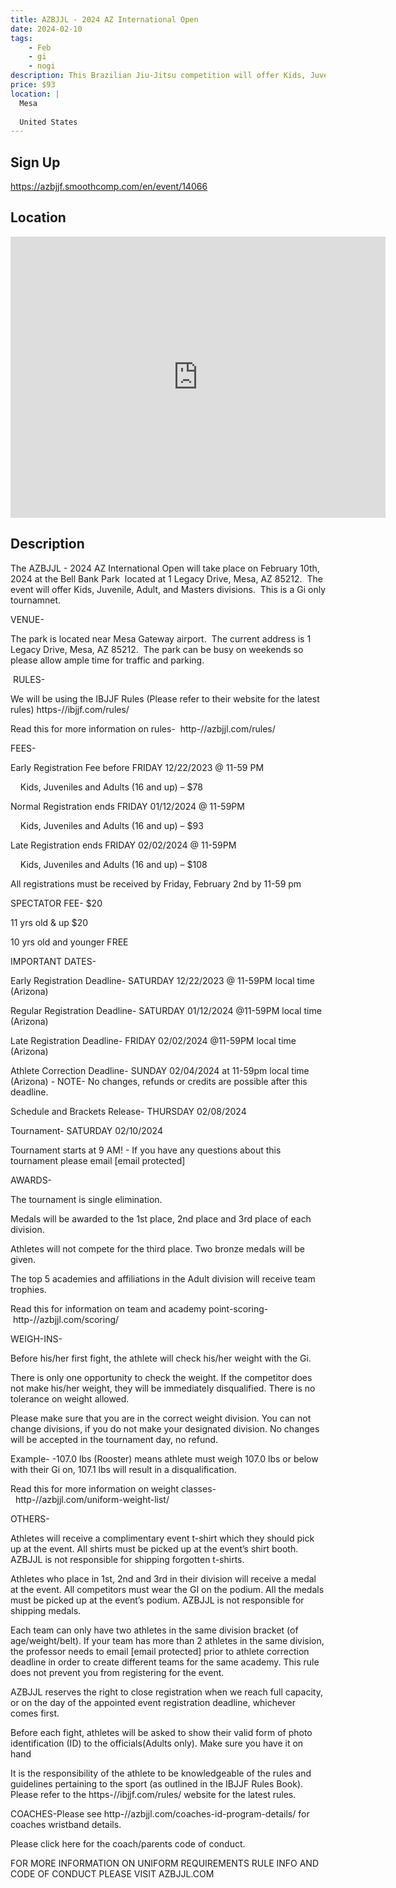 ```yaml
---
title: AZBJJL - 2024 AZ International Open
date: 2024-02-10
tags:
    - Feb
    - gi 
    - nogi 
description: This Brazilian Jiu-Jitsu competition will offer Kids, Juveniles, Adult (Male and Female), and Masters Divisions in the Gi for all belt levels
price: $93
location: |
  Mesa
  
  United States
---
```

## Sign Up
https://azbjjf.smoothcomp.com/en/event/14066

## Location
<iframe src="https://www.google.com/maps/embed?pb=!1m18!1m12!1m3!1d12345.6789!2d-111.6259938!3d33.2991635!2m3!1f0!2f0!3f0!3m2!1i1024!2i768!4f13.1!3m3!1m2!1s0x0%3A0x0!2z33.2991635!5e0!3m2!1sen!2sus!4v1234567890" width="600" height="450" style="border:0;" allowfullscreen="" loading="lazy"></iframe>

## Description
The AZBJJL - 2024 AZ International Open will take place on February 10th, 2024 at the Bell Bank Park  located at 1 Legacy Drive, Mesa, AZ 85212.  The event will offer Kids, Juvenile, Adult, and Masters divisions.  This is a Gi only tournamnet.


VENUE-


The park is located near Mesa Gateway airport.  The current address is 1 Legacy Drive, Mesa, AZ 85212.  The park can be busy on weekends so please allow ample time for traffic and parking.


 RULES-


We will be using the IBJJF Rules (Please refer to their website for the latest rules) https-//ibjjf.com/rules/


Read this for more information on rules-  http-//azbjjl.com/rules/


FEES-


Early Registration Fee before FRIDAY 12/22/2023 @ 11-59 PM


    Kids, Juveniles and Adults (16 and up) – $78


Normal Registration ends FRIDAY 01/12/2024 @ 11-59PM


    Kids, Juveniles and Adults (16 and up) – $93


Late Registration ends FRIDAY 02/02/2024 @ 11-59PM


    Kids, Juveniles and Adults (16 and up) – $108


All registrations must be received by Friday, February 2nd by 11-59 pm


SPECTATOR FEE- $20


11 yrs old & up $20 


10 yrs old and younger FREE


IMPORTANT DATES-


Early Registration Deadline- SATURDAY 12/22/2023 @ 11-59PM local time (Arizona)


Regular Registration Deadline- SATURDAY 01/12/2024 @11-59PM local time (Arizona) 


Late Registration Deadline- FRIDAY 02/02/2024 @11-59PM local time (Arizona)


Athlete Correction Deadline- SUNDAY 02/04/2024 at 11-59pm local time (Arizona) - NOTE- No changes, refunds or credits are possible after this deadline.


Schedule and Brackets Release- THURSDAY 02/08/2024


Tournament- SATURDAY 02/10/2024


Tournament starts at 9 AM! - If you have any questions about this tournament please email [email protected]


AWARDS-


The tournament is single elimination.


Medals will be awarded to the 1st place, 2nd place and 3rd place of each division.


Athletes will not compete for the third place. Two bronze medals will be given.


The top 5 academies and affiliations in the Adult division will receive team trophies.


Read this for information on team and academy point-scoring- http-//azbjjl.com/scoring/


WEIGH-INS-


Before his/her first fight, the athlete will check his/her weight with the Gi.


There is only one opportunity to check the weight. If the competitor does not make his/her weight, they will be immediately disqualified. There is no tolerance on weight allowed.


Please make sure that you are in the correct weight division. You can not change divisions, if you do not make your designated division. No changes will be accepted in the tournament day, no refund.


Example- -107.0 lbs (Rooster) means athlete must weigh 107.0 lbs or below with their Gi on, 107.1 lbs will result in a disqualification.


Read this for more information on weight classes-  http-//azbjjl.com/uniform-weight-list/


OTHERS-


Athletes will receive a complimentary event t-shirt which they should pick up at the event. All shirts must be picked up at the event’s shirt booth. AZBJJL is not responsible for shipping forgotten t-shirts.


Athletes who place in 1st, 2nd and 3rd in their division will receive a medal at the event. All competitors must wear the GI on the podium. All the medals must be picked up at the event’s podium. AZBJJL is not responsible for shipping medals.


Each team can only have two athletes in the same division bracket (of age/weight/belt). If your team has more than 2 athletes in the same division, the professor needs to email [email protected] prior to athlete correction deadline in order to create different teams for the same academy. This rule does not prevent you from registering for the event.


AZBJJL reserves the right to close registration when we reach full capacity, or on the day of the appointed event registration deadline, whichever comes first.


Before each fight, athletes will be asked to show their valid form of photo identification (ID) to the officials(Adults only). Make sure you have it on hand


It is the responsibility of the athlete to be knowledgeable of the rules and guidelines pertaining to the sport (as outlined in the IBJJF Rules Book). Please refer to the https-//ibjjf.com/rules/ website for the latest rules.


COACHES-Please see http-//azbjjl.com/coaches-id-program-details/ for coaches wristband details. 


Please click here for the coach/parents code of conduct.


FOR MORE INFORMATION ON UNIFORM REQUIREMENTS RULE INFO AND CODE OF CONDUCT PLEASE VISIT AZBJJL.COM